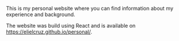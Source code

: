 This is my personal website where you can find information about my experience and background.

The website was build using React and is available on https://elielcruz.github.io/personal/.
